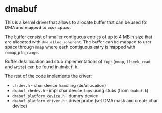 # dmabuf

This is a kernel driver that allows to allocate buffer
that can be used for DMA and mapped to user space.

The buffer consist of smaller contiguous entries of up to 4 MB in size
that are allocated with `dma_alloc_coherent`.
The buffer can be mapped to user space through `mmap`
where each contiguous entry is mapped with `remap_pfn_range`.

Buffer de/allocation and stub implementations of `fops`
(`mmap`, `llseek`, `read` and `write`)
can be found in `dmabuf.h`.

The rest of the code implements the driver:

- `chrdev.h` - char device handling (de/allocation)
- `dmabuf_chrdev.h` - impl char device `fops` using stubs (from `dmabuf.h`)
- `dmabuf_platform_device.h` - dummy device
- `dmabuf_platform_driver.h` - driver probe (set DMA mask and create char device)
